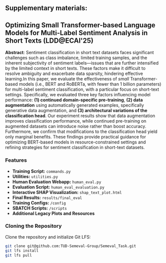 ## Supplementary materials: 

## Optimizing Small Transformer-based Language Models for Multi-Label Sentiment Analysis in Short Texts (LDD@ECAI'25)

**Abstract**: Sentiment classification in short text datasets faces significant challenges such as class imbalance, limited training samples, and the inherent subjectivity of sentiment labels—issues that are further intensified by the limited context in short texts. These factors make it difficult to resolve ambiguity and exacerbate data sparsity, hindering effective learning.In this paper, we evaluate the effectiveness of _small_ Transformer-based models (i.e., BERT and RoBERTa, with fewer than 1 billion parameters) for multi-label sentiment classification, with a particular focus on short-text settings. Specifically, we evaluated three key factors influencing model performance: **(1) continued domain-specific pre-training**, **(2) data augmentation** using automatically generated examples, specifically generative data augmentation, and **(3) architectural variations of the classification head**. Our experiment results show that data augmentation improves classification performance, while continued pre-training on augmented datasets can introduce noise rather than boost accuracy. Furthermore, we confirm that modifications to the classification head yield only marginal benefits. These findings provide practical guidance for optimizing BERT-based models in resource-constrained settings and refining strategies for sentiment classification in short-text datasets. 
### Features

- **Training Script:** `commands.py`
- **Utilities:** `utilities.py`
- **Human Evaluation Webapp:** `human_eval.py`
- **Evaluation Script:** `human_eval_evaluation.py`
- **Interactive SHAP Visualization:** `shap_text_plot.html`
- **Final Results:** `results/final_eval`
- **Training Configs:** `/config`
- **SBATCH Scripts:** `/scripts`
- **Additional Legacy Plots and Resources**

### Cloning the Repository

Clone the repository and initialize Git LFS:
```bash
git clone git@github.com:TUD-Semeval-Group/Semeval_Task.git
git lfs install
git lfs pull
```
